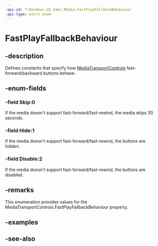 ```yaml
---
-api-id: T:Windows.UI.Xaml.Media.FastPlayFallbackBehaviour
-api-type: winrt enum
---
```


<!-- Enumeration syntax
public enum Windows.UI.Xaml.Media.FastPlayFallbackBehaviour : int
-->

# FastPlayFallbackBehaviour

## -description
Defines constants that specify how [MediaTransportControls](../windows.ui.xaml.controls/mediatransportcontrols.md) fast-forward/backward buttons behave.


## -enum-fields
### -field Skip:0
If the media doesn't support fast-forward/fast-rewind, the media skips 30 seconds.

### -field Hide:1
If the media doesn't support fast-forward/fast-rewind, the buttons are hidden.

### -field Disable:2
If the media doesn't support fast-forward/fast-rewind, the buttons are disabled.


## -remarks
This enumeration provides values for the MediaTransportControls.FastPlayFallbackBehaviour property.

## -examples

## -see-also
